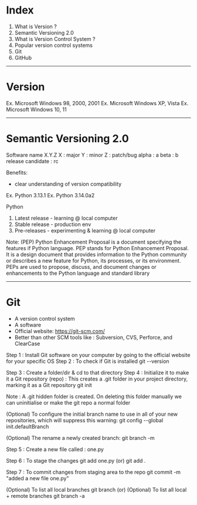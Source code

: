 # Index
1. What is Version ?
2. Semantic Versioning 2.0
3. What is Version Control System ?
4. Popular version control systems
5. Git
6. GitHub
----------------------------------------------------------------------------------------------------------------------------------------------------------------------------------------------------------------------------------------------------------
# Version
Ex. Microsoft Windows 98, 2000, 2001
Ex. Microsoft Windows XP, Vista 
Ex. Microsoft Windows 10, 11 

----------------------------------------------------------------------------------------------------------------------------------------------------------------------------------------------------------------------------------------------------------
# Semantic Versioning 2.0
Software name X.Y.Z
X : major
Y : minor
Z : patch/bug
alpha : a
beta : b
release candidate : rc

Benefits:
 - clear understanding of version compatibility

Ex. Python 3.13.1
Ex. Python 3.14.0a2

Python
 1. Latest release - learning @ local computer
 2. Stable release - production env
 3. Pre-releases - experimenting & learning @ local computer

Note: (PEP) Python Enhancement Proposal is a document specifying the features if Python language.
       PEP stands for Python Enhancement Proposal. It is a design document that provides information to the Python community or describes a new feature for Python, its processes, or its environment. 
       PEPs are used to propose, discuss, and document changes or enhancements to the Python language and standard library
       
----------------------------------------------------------------------------------------------------------------------------------------------------------------------------------------------------------------------------------------------------------
# Git 
 - A version control system
 - A software 
 - Official website: https://git-scm.com/
 - Better than other SCM tools like :  Subversion, CVS, Perforce, and ClearCase

Step 1 : Install Git software on your computer by going to the official website for your specific OS
Step 2 : To check if Git is installed
git --version

Step 3 : Create a folder/dir & cd to that directory
Step 4 : Initialize it to make it a Git repository (repo) : This creates a .git folder in your project directory, marking it as a Git repository
git init

Note : A .git hidden folder is created. On deleting this folder manually we can uninitialise or make the git repo a normal folder

(Optional) To configure the initial branch name to use in all of your new repositories, which will suppress this warning:
git config --global init.defaultBranch <newbranchname>

(Optional) The rename a newly created branch:
git branch -m <newbranchname>

Step 5 : Create a new file called : one.py

Step 6 : To stage the changes
git add one.py
(or)
git add .

Step 7 : To commit changes from staging area to the repo
git commit -m "added a new file one.py"

(Optional) To list all local branches
git branch
(or)
(Optional) To list all local + remote branches
git branch -a



























